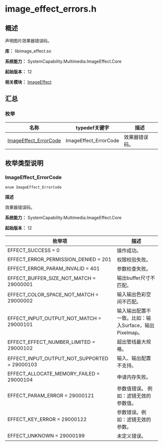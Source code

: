 # image_effect_errors.h

## 概述

声明图片效果器错误码。<br>

**库：** libimage_effect.so

**系统能力：** SystemCapability.Multimedia.ImageEffect.Core

**起始版本：** 12

**相关模块：** [ImageEffect](capi-imageeffect.md)

## 汇总

### 枚举

| 名称 | typedef关键字 | 描述 |
| -- | -- | -- |
| [ImageEffect_ErrorCode](#imageeffect_errorcode) | ImageEffect_ErrorCode | 效果器错误码。 |

## 枚举类型说明

### ImageEffect_ErrorCode

```
enum ImageEffect_ErrorCode
```

**描述**

效果器错误码。

**系统能力：** SystemCapability.Multimedia.ImageEffect.Core

**起始版本：** 12

| 枚举项 | 描述 |
| -- | -- |
| EFFECT_SUCCESS = 0 | 操作成功。 |
| EFFECT_ERROR_PERMISSION_DENIED = 201 | 权限校验失败。 |
| EFFECT_ERROR_PARAM_INVALID = 401 | 参数检查失败。 |
| EFFECT_BUFFER_SIZE_NOT_MATCH = 29000001 | 输出buffer尺寸不匹配。 |
| EFFECT_COLOR_SPACE_NOT_MATCH = 29000002 | 输入输出色彩空间不匹配。 |
| EFFECT_INPUT_OUTPUT_NOT_MATCH = 29000101 | 输入输出配置不一致。比如：输入Surface，输出Pixelmap。 |
| EFFECT_EFFECT_NUMBER_LIMITED = 29000102 | 超出管线最大规格。 |
| EFFECT_INPUT_OUTPUT_NOT_SUPPORTED = 29000103 | 输入、输出配置不支持。 |
| EFFECT_ALLOCATE_MEMORY_FAILED = 29000104 | 申请内存失败。 |
| EFFECT_PARAM_ERROR = 29000121 | 参数值错误。 例如：滤镜无效的参数值。 |
| EFFECT_KEY_ERROR = 29000122 | 参数错误。例如：滤镜无效的参数。 |
| EFFECT_UNKNOWN = 29000199 | 未定义错误。 |


